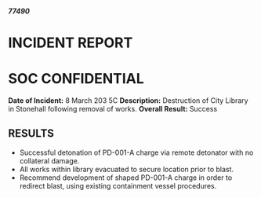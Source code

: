 ##### 77490

# INCIDENT REPORT

# SOC CONFIDENTIAL

**Date of Incident:** 8 March 203 5C
**Description:** Destruction of City Library in Stonehall following removal of works.
**Overall Result:** Success

## RESULTS
- Successful detonation of PD-001-A charge via remote detonator with no collateral damage.
- All works within library evacuated to secure location prior to blast. 
- Recommend development of shaped PD-001-A charge in order to redirect blast, using existing containment vessel procedures. 